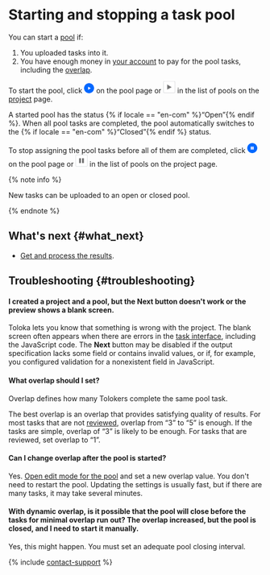 # Starting and stopping a task pool

You can start a [pool](../../glossary.md#pool-ru) if:
1. You uploaded tasks into it.
1. You have enough money in [your account](budget.md) to pay for the pool tasks, including the [overlap](../../glossary.md#overlap-ru).

To start the pool, click ![](../_images/other/b-start-pool.png) on the pool page or ![](../_images/tutorials/content-moderation/pool-action-play.png) in the list of pools on the [project](../../glossary.md#project-ru) page.

A started pool has the status {% if locale == "en-com" %}“Open”{% endif %}. When all pool tasks are completed, the pool automatically switches to the {% if locale == "en-com" %}“Closed”{% endif %} status.

To stop assigning the pool tasks before all of them are completed, click ![](../_images/other/b-pause-pool.png) on the pool page or ![](../_images/tutorials/content-moderation/pool-action-pause.png) in the list of pools on the project page.

{% note info %}

New tasks can be uploaded to an open or closed pool.

{% endnote %}



## What's next {#what_next}

- [Get and process the results](result-of-eval.md).


## Troubleshooting {#troubleshooting}

#### I created a project and a pool, but the Next button doesn't work or the preview shows a blank screen.
Toloka lets you know that something is wrong with the project. The blank screen often appears when there are errors in the [task interface](../../glossary.md#task-interface-ru), including the JavaScript code. The **Next** button may be disabled if the output specification lacks some field or contains invalid values, or if, for example, you configured validation for a nonexistent field in JavaScript.
#### What overlap should I set?

Overlap defines how many Tolokers complete the same pool task.

The best overlap is an overlap that provides satisfying quality of results. For most tasks that are not [reviewed](../../glossary.md#left-off-acceptance-ru), overlap from “3” to “5” is enough. If the tasks are simple, overlap of “3” is likely to be enough. For tasks that are reviewed, set overlap to “1”.

#### Can I change overlap after the pool is started?

Yes. [Open edit mode for the pool](pool-edit.md) and set a new overlap value. You don't need to restart the pool. Updating the settings is usually fast, but if there are many tasks, it may take several minutes.

#### With dynamic overlap, is it possible that the pool will close before the tasks for minimal overlap run out? The overlap increased, but the pool is closed, and I need to start it manually.

Yes, this might happen. You must set an adequate pool closing interval.


{% include [contact-support](../_includes/contact-support-help.md) %}
